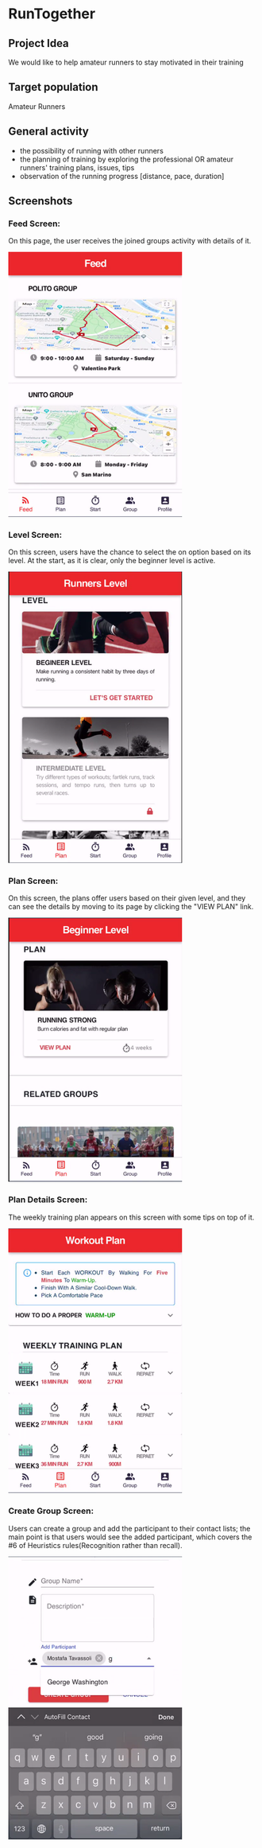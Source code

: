 # RunTogether

## Project Idea

We would like to help amateur runners to stay motivated in their training

## Target population

Amateur Runners

## General activity

- the possibility of running with other runners
- the planning of training by exploring the professional OR amateur runners' training plans, issues, tips
- observation of the running progress [distance, pace, duration]

## Screenshots

### Feed Screen:

On this page, the user receives the joined groups activity with details of it.

<img src="images/feed.png" width="350" alt="Feed Screen">

### Level Screen:

On this screen, users have the chance to select the on option based on its level. At the start, as it is clear, only the beginner level is active.

<img src="images/level.png" width="350" alt="Level Screen">

### Plan Screen:

On this screen, the plans offer users based on their given level, and they can see the details by moving to its page by clicking the "VIEW PLAN" link.

<img src="images/plan.png" width="350" alt="Plan Screen">

### Plan Details Screen:

The weekly training plan appears on this screen with some tips on top of it.

<img src="images/PlanDetails.png" width="350" alt="Plan Details">

### Create Group Screen:

Users can create a group and add the participant to their contact lists; the main point is that users would see the added participant, which covers the #6 of Heuristics rules(Recognition rather than recall).

<img src="images/participant.png" width="350" alt="reate Group">
